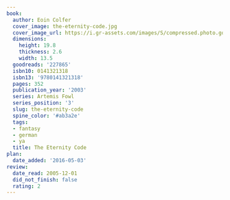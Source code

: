 ```yaml
---
book:
  author: Eoin Colfer
  cover_image: the-eternity-code.jpg
  cover_image_url: https://i.gr-assets.com/images/S/compressed.photo.goodreads.com/books/1327945417l/227865._SX98_.jpg
  dimensions:
    height: 19.8
    thickness: 2.6
    width: 13.5
  goodreads: '227865'
  isbn10: 0141321318
  isbn13: '9780141321318'
  pages: 352
  publication_year: '2003'
  series: Artemis Fowl
  series_position: '3'
  slug: the-eternity-code
  spine_color: '#ab3a2e'
  tags:
  - fantasy
  - german
  - ya
  title: The Eternity Code
plan:
  date_added: '2016-05-03'
review:
  date_read: 2005-12-01
  did_not_finish: false
  rating: 2
---
```

